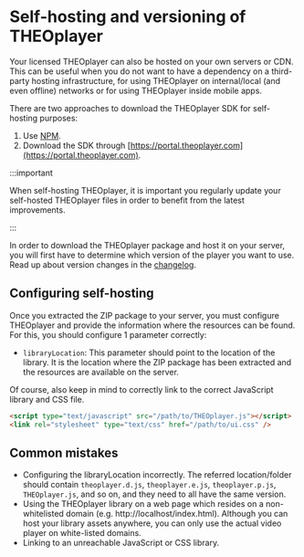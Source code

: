 # Self-hosting and versioning of THEOplayer

Your licensed THEOplayer can also be hosted on your own servers or CDN.
This can be useful when you do not want to have a dependency on a third-party hosting infrastructure, for using THEOplayer on internal/local (and even offline) networks or for using THEOplayer inside mobile apps.

There are two approaches to download the THEOplayer SDK for self-hosting purposes:

1. Use [NPM](https://www.npmjs.com/package/theoplayer).
2. Download the SDK through [https://portal.theoplayer.com](https://portal.theoplayer.com).

:::important

When self-hosting THEOplayer, it is important you regularly update your self-hosted THEOplayer files in order to benefit from the latest improvements.

:::

In order to download the THEOplayer package and host it on your server, you will first have to determine which version of the player you want to use.
Read up about version changes in the [changelog](../changelog.md).

## Configuring self-hosting

Once you extracted the ZIP package to your server, you must configure THEOplayer and provide the information where the resources can be found.
For this, you should configure 1 parameter correctly:

- `libraryLocation`: This parameter should point to the location of the library. It is the location where the ZIP package has been extracted and the resources are available on the server.

Of course, also keep in mind to correctly link to the correct JavaScript library and CSS file.

```html
<script type="text/javascript" src="/path/to/THEOplayer.js"></script>
<link rel="stylesheet" type="text/css" href="/path/to/ui.css" />
```

## Common mistakes

- Configuring the libraryLocation incorrectly. The referred location/folder should contain `theoplayer.d.js`, `theoplayer.e.js`, `theoplayer.p.js`, `THEOplayer.js`, and so on, and they need to all have the same version.
- Using the THEOplayer library on a web page which resides on a non-whitelisted domain (e.g. http://localhost/index.html). Although you can host your library assets anywhere, you can only use the actual video player on white-listed domains.
- Linking to an unreachable JavaScript or CSS library.
